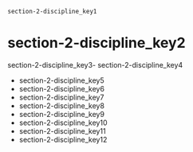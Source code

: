 ```ngMeta
section-2-discipline_key1
```
# section-2-discipline_key2
section-2-discipline_key3- section-2-discipline_key4
- section-2-discipline_key5
- section-2-discipline_key6
- section-2-discipline_key7
- section-2-discipline_key8
- section-2-discipline_key9
- section-2-discipline_key10
- section-2-discipline_key11
- section-2-discipline_key12
